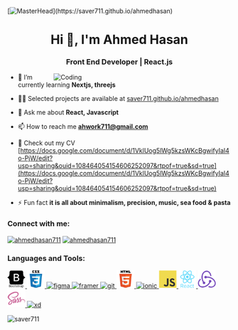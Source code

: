 [![MasterHead]([https://developers.giphy.com/branch/master/static/api-512d36c09662682717108a38bbb5c57d.gif](https://res.cloudinary.com/practicaldev/image/fetch/s--pHrmQNaA--/c_imagga_scale,f_auto,fl_progressive,h_420,q_auto,w_1000/https://thepracticaldev.s3.amazonaws.com/i/q0vxo5pcm6qjo14k0ami.png))](https://saver711.github.io/ahmedhasan)
<h1 align="center">Hi 👋, I'm Ahmed Hasan</h1>
<h3 align="center">Front End Developer | React.js</h3>
<img align="right" alt="Coding" width="400" src="https://i.pinimg.com/originals/68/a5/80/68a5805ee62de226ae2fa7dd16b52353.gif">

- 🌱 I’m currently learning **Nextjs, threejs**

- 👨‍💻 Selected projects are available at [saver711.github.io/ahmedhasan](saver711.github.io/ahmedhasan)

- 💬 Ask me about **React, Javascript**

- 📫 How to reach me **ahwork711@gmail.com**

- 📄 Check out my CV [https://docs.google.com/document/d/1VklUog5lWg5kzsWKcBgwifyIal4o-PjW/edit?usp=sharing&ouid=108464054154606252097&rtpof=true&sd=true](https://docs.google.com/document/d/1VklUog5lWg5kzsWKcBgwifyIal4o-PjW/edit?usp=sharing&ouid=108464054154606252097&rtpof=true&sd=true)

- ⚡ Fun fact **it is all about minimalism, precision, music, sea food & pasta**

<h3 align="left">Connect with me:</h3>
<p align="left">
<a href="https://codepen.io/ahmedhasan711" target="blank"><img align="center" src="https://raw.githubusercontent.com/rahuldkjain/github-profile-readme-generator/master/src/images/icons/Social/codepen.svg" alt="ahmedhasan711" height="30" width="40" /></a>
<a href="https://linkedin.com/in/ahmedhasan711" target="blank"><img align="center" src="https://raw.githubusercontent.com/rahuldkjain/github-profile-readme-generator/master/src/images/icons/Social/linked-in-alt.svg" alt="ahmedhasan711" height="30" width="40" /></a>
</p>

<h3 align="left">Languages and Tools:</h3>
<p align="left"> <a href="https://getbootstrap.com" target="_blank" rel="noreferrer"> <img src="https://raw.githubusercontent.com/devicons/devicon/master/icons/bootstrap/bootstrap-plain-wordmark.svg" alt="bootstrap" width="40" height="40"/> </a> <a href="https://www.w3schools.com/css/" target="_blank" rel="noreferrer"> <img src="https://raw.githubusercontent.com/devicons/devicon/master/icons/css3/css3-original-wordmark.svg" alt="css3" width="40" height="40"/> </a> <a href="https://www.figma.com/" target="_blank" rel="noreferrer"> <img src="https://www.vectorlogo.zone/logos/figma/figma-icon.svg" alt="figma" width="40" height="40"/> </a> <a href="https://www.framer.com/" target="_blank" rel="noreferrer"> <img src="https://www.vectorlogo.zone/logos/framer/framer-icon.svg" alt="framer" width="40" height="40"/> </a> <a href="https://git-scm.com/" target="_blank" rel="noreferrer"> <img src="https://www.vectorlogo.zone/logos/git-scm/git-scm-icon.svg" alt="git" width="40" height="40"/> </a> <a href="https://www.w3.org/html/" target="_blank" rel="noreferrer"> <img src="https://raw.githubusercontent.com/devicons/devicon/master/icons/html5/html5-original-wordmark.svg" alt="html5" width="40" height="40"/> </a> <a href="https://ionicframework.com" target="_blank" rel="noreferrer"> <img src="https://upload.wikimedia.org/wikipedia/commons/d/d1/Ionic_Logo.svg" alt="ionic" width="40" height="40"/> </a> <a href="https://developer.mozilla.org/en-US/docs/Web/JavaScript" target="_blank" rel="noreferrer"> <img src="https://raw.githubusercontent.com/devicons/devicon/master/icons/javascript/javascript-original.svg" alt="javascript" width="40" height="40"/> </a> <a href="https://reactjs.org/" target="_blank" rel="noreferrer"> <img src="https://raw.githubusercontent.com/devicons/devicon/master/icons/react/react-original-wordmark.svg" alt="react" width="40" height="40"/> </a> <a href="https://redux.js.org" target="_blank" rel="noreferrer"> <img src="https://raw.githubusercontent.com/devicons/devicon/master/icons/redux/redux-original.svg" alt="redux" width="40" height="40"/> </a> <a href="https://sass-lang.com" target="_blank" rel="noreferrer"> <img src="https://raw.githubusercontent.com/devicons/devicon/master/icons/sass/sass-original.svg" alt="sass" width="40" height="40"/> </a> <a href="https://www.adobe.com/products/xd.html" target="_blank" rel="noreferrer"> <img src="https://cdn.worldvectorlogo.com/logos/adobe-xd.svg" alt="xd" width="40" height="40"/> </a> </p>

<p><img align="center" src="https://github-readme-stats.vercel.app/api/top-langs?username=saver711&show_icons=true&locale=en&layout=compact" alt="saver711" /></p>
